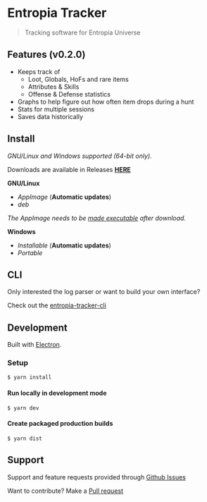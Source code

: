 # Entropia Tracker

> Tracking software for Entropia Universe


## Features (v0.2.0)
- Keeps track of
  - Loot, Globals, HoFs and rare items
  - Attributes & Skills
  - Offense & Defense statistics
- Graphs to help figure out how often item drops during a hunt
- Stats for multiple sessions
- Saves data historically

## Install

*GNU/Linux and Windows supported (64-bit only).*

Downloads are available in Releases [**HERE**](https://github.com/Entropia-Tracker/entropia-tracker/releases/latest)

**GNU/Linux**
- *AppImage* (**Automatic updates**)
- *deb*

*The AppImage needs to be [made executable](http://discourse.appimage.org/t/how-to-make-an-appimage-executable/80) after download.*

**Windows**
- *Installable* (**Automatic updates**)
- *Portable*


## CLI

Only interested the log parser or want to build your own interface?

Check out the [entropia-tracker-cli](https://github.com/Entropia-Tracker/entropia-tracker-cli)


## Development

Built with [Electron](https://electronjs.org).


### Setup

```
$ yarn install
```

#### Run locally in development mode

```
$ yarn dev
```

#### Create packaged production builds

```
$ yarn dist
```


## Support

Support and feature requests provided through [Github Issues](https://github.com/Entropia-Tracker/entropia-tracker/issues)

Want to contribute? Make a [Pull request](https://github.com/Entropia-Tracker/entropia-tracker/pulls)

